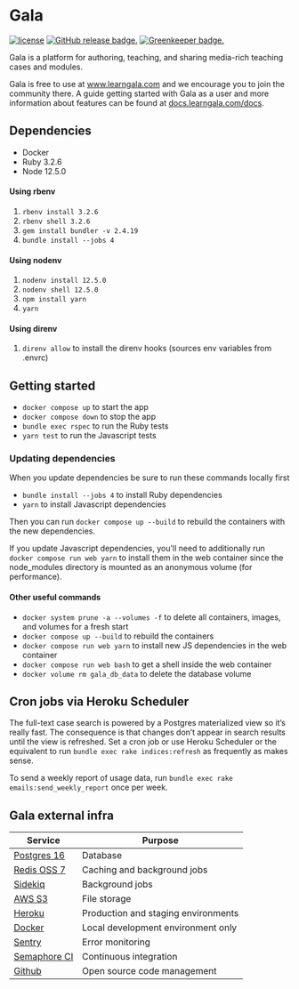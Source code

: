 # Gala

[![license](https://img.shields.io/github/license/galahq/gala.svg)](https://github.com/galahq/gala/blob/master/LICENSE)
[![GitHub release badge.](https://img.shields.io/github/release/galahq/gala.svg)](https://github.com/galahq/gala/releases)
[![Greenkeeper badge.](https://badges.greenkeeper.io/galahq/gala.svg)](https://greenkeeper.io/)



Gala is a platform for authoring, teaching, and sharing media-rich teaching cases and modules.

Gala is free to use at www.learngala.com and we encourage you to join the community there. A guide getting started with Gala as a user and more information about features can be found at [docs.learngala.com/docs](https://docs.learngala.com/docs).

## Dependencies

- Docker
- Ruby 3.2.6
- Node 12.5.0

#### Using rbenv

1. `rbenv install 3.2.6`
2. `rbenv shell 3.2.6`
3. `gem install bundler -v 2.4.19`
4. `bundle install --jobs 4`

#### Using nodenv

1. `nodenv install 12.5.0`
2. `nodenv shell 12.5.0`
3. `npm install yarn`
4. `yarn`

#### Using direnv

1. `direnv allow` to install the direnv hooks (sources env variables from .envrc)

## Getting started

- `docker compose up` to start the app
- `docker compose down` to stop the app
- `bundle exec rspec` to run the Ruby tests
- `yarn test` to run the Javascript tests

### Updating dependencies

When you update dependencies be sure to run these commands locally first
- `bundle install --jobs 4` to install Ruby dependencies
- `yarn` to install Javascript dependencies

Then you can run `docker compose up --build` to rebuild the containers with the new dependencies.

If you update Javascript dependencies, you'll need to additionally run `docker compose run web yarn` to install them in the web container since the node_modules directory is mounted as an anonymous volume (for performance).


#### Other useful commands

- `docker system prune -a --volumes -f` to delete all containers, images, and volumes for a fresh start
- `docker compose up --build` to rebuild the containers
- `docker compose run web yarn` to install new JS dependencies in the web container
- `docker compose run web bash` to get a shell inside the web container
- `docker volume rm gala_db_data` to delete the database volume

## Cron jobs via Heroku Scheduler

The full-text case search is powered by a Postgres materialized view so it’s
really fast. The consequence is that changes don’t appear in search results
until the view is refreshed. Set a cron job or use Heroku Scheduler or the
equivalent to run `bundle exec rake indices:refresh` as frequently as makes sense.

To send a weekly report of usage data, run `bundle exec rake emails:send_weekly_report` once
per week.

## Gala external infra
| Service | Purpose |
|---------|---------|
| [Postgres 16](https://www.postgresql.org/) | Database |
| [Redis OSS 7](https://redis.io/) | Caching and background jobs |
| [Sidekiq](https://sidekiq.org/) | Background jobs |
| [AWS S3](https://aws.amazon.com/s3/) | File storage |
| [Heroku](https://www.heroku.com/) | Production and staging environments |
| [Docker](https://www.docker.com/) | Local development environment only |
| [Sentry](https://sentry.io/) | Error monitoring |
| [Semaphore CI](https://semaphoreci.com/) | Continuous integration |
| [Github](https://github.com/) | Open source code management |

